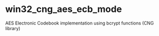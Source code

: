 # win32_cng_aes_ecb_mode
AES Electronic Codebook implementation using bcrypt functions (CNG library)
